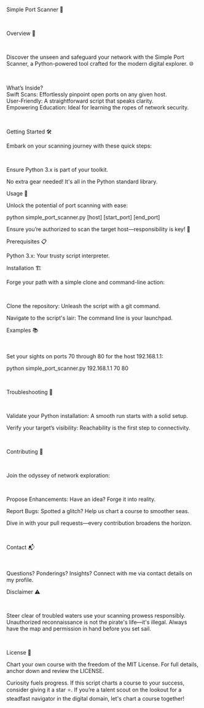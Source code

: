 Simple Port Scanner 🔎

<br>

Overview 🚀

<br>

Discover the unseen and safeguard your network with the Simple Port Scanner, a Python-powered tool crafted for the modern digital explorer. 🌐

<br>

What’s Inside?
<br>
Swift Scans: Effortlessly pinpoint open ports on any given host.
<br>
User-Friendly: A straightforward script that speaks clarity.
<br>
Empowering Education: Ideal for learning the ropes of network security.

<br>

Getting Started 🛠️

Embark on your scanning journey with these quick steps:

<br>

Ensure Python 3.x is part of your toolkit.

No extra gear needed! It's all in the Python standard library.

Usage 🚀

Unlock the potential of port scanning with ease:


python simple_port_scanner.py [host] [start_port] [end_port]

Ensure you’re authorized to scan the target host—responsibility is key! 🔑


Prerequisites 📋

Python 3.x: Your trusty script interpreter.

Installation 🏗️

Forge your path with a simple clone and command-line action:

<br>

Clone the repository: Unleash the script with a git command.

Navigate to the script's lair: The command line is your launchpad.

Examples 📚

<br>

Set your sights on ports 70 through 80 for the host 192.168.1.1:

python simple_port_scanner.py 192.168.1.1 70 80

<br>

Troubleshooting 🔧

<br>

Validate your Python installation: A smooth run starts with a solid setup.

Verify your target’s visibility: Reachability is the first step to connectivity.

<br>

Contributing 🤝

<br>

Join the odyssey of network exploration:

<br>

Propose Enhancements: Have an idea? Forge it into reality.

Report Bugs: Spotted a glitch? Help us chart a course to smoother seas.

Dive in with your pull requests—every contribution broadens the horizon.

<br>

Contact 📬

<br>

Questions? Ponderings? Insights? Connect with me via contact details on my profile.


Disclaimer ⚠️

<br>

Steer clear of troubled waters use your scanning prowess responsibly. Unauthorized reconnaissance is not the pirate's life—it's illegal. Always have the map and permission in hand before you set sail.

<br>

License 📄

Chart your own course with the freedom of the MIT License. For full details, anchor down and review the LICENSE.


Curiosity fuels progress. If this script charts a course to your success, consider giving it a star ⭐. If you’re a talent scout on the lookout for a steadfast navigator in the digital domain, let's chart a course together!

